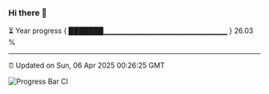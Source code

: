 ### Hi there 👋

⏳ Year progress { ███████▁▁▁▁▁▁▁▁▁▁▁▁▁▁▁▁▁▁▁▁▁▁▁ } 26.03 %

---

⏰ Updated on Sun, 06 Apr 2025 00:26:25 GMT

![Progress Bar CI](https://github.com/liununu/liununu/workflows/Progress%20Bar%20CI/badge.svg)
